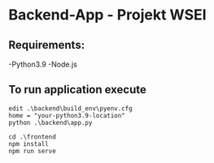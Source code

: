# Backend-App - Projekt WSEI
## Requirements:
-Python3.9
-Node.js

## To run application execute
```
edit .\backend\build_env\pyenv.cfg
home = "your-python3.9-location"
python .\backend\app.py
```
```
cd .\frontend
npm install
npm run serve
```

